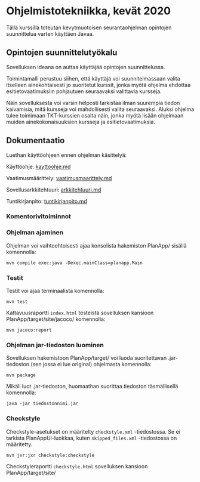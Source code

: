 # Ohjelmistotekniikka, kevät 2020
Tällä kurssilla toteutan kevytmuotoisen seurantaohjelman opintojen suunnittelua varten käyttäen Javaa.


## Opintojen suunnittelutyökalu

Sovelluksen ideana on auttaa käyttäjää opintojen suunnittelussa.

Toimintamalli perustuu siihen, että käyttäjä voi suunnitelmassaan valita itselleen ainekohtaisesti jo suoritetut kurssit, jonka myötä ohjelma ehdottaa esitietovaatimuksiin pohjautuen seuraavaksi valittavia kursseja.

Näin sovelluksesta voi varsin helposti tarkistaa ilman suurempia tiedon kaivamisia, mitä kursseja voi mahdollisesti valita seuraavaksi.
Aluksi ohjelma tulee toimimaan TKT-kurssien osalta näin, jonka myötä lisään ohjelmaan muiden ainekokonaisuuksien kursseja ja esitietovaatimuksia.

## Dokumentaatio

Luethan käyttöohjeen ennen ohjelman käsittelyä:

Käyttöohje: [kayttoohje.md](https://github.com/tikibeni/ot-harjoitustyo/blob/master/dokumentaatio/kayttoohje.md)

Vaatimusmäärittely: [vaatimusmaarittely.md](https://github.com/tikibeni/ot-harjoitustyo/blob/master/dokumentaatio/vaatimusmaarittely.md)

Sovellusarkkitehtuuri: [arkkitehtuuri.md](https://github.com/tikibeni/ot-harjoitustyo/blob/master/dokumentaatio/arkkitehtuuri.md)

Tuntikirjanpito: [tuntikirjanpito.md](https://github.com/tikibeni/ot-harjoitustyo/blob/master/dokumentaatio/tuntikirjanpito.md)


### Komentorivitoiminnot

### Ohjelman ajaminen

Ohjelman voi vaihtoehtoisesti ajaa konsolista hakemiston PlanApp/ sisällä komennolla:

```mvn compile exec:java -Dexec.mainClass=planapp.Main```

### Testit

Testit voi ajaa terminaalista komennolla: 

```mvn test```

Kattavuusraportti `index.html` testeistä sovelluksen kansioon PlanApp/target/site/jacoco/ komennolla: 

```mvn jacoco:report```

### Ohjelman jar-tiedoston luominen

Sovelluksen hakemistoon PlanApp/target/ voi luoda suoritettavan .jar-tiedoston (sen jossa ei lue original) ohjelmasta komennolla:

```mvn package```

Mikäli luot .jar-tiedoston, huomaathan suorittaa tiedoston täsmällisellä komennolla:

```java -jar tiedostonnimi.jar```

### Checkstyle

Checkstyle-asetukset on määritelty `checkstyle.xml` -tiedostossa. Se ei tarkista PlanAppUi-luokkaa, kuten `skipped_files.xml` -tiedostossa on määritetty.

```mvn jxr:jxr checkstyle:checkstyle```

Checkstyleraportti `checkstyle.html` sovelluksen kansioon PlanApp/target/site/